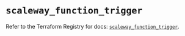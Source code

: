 # `scaleway_function_trigger`

Refer to the Terraform Registry for docs: [`scaleway_function_trigger`](https://registry.terraform.io/providers/scaleway/scaleway/2.49.0/docs/resources/function_trigger).
